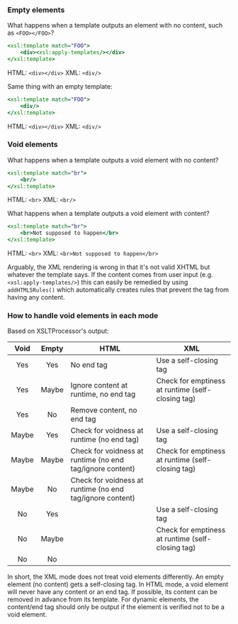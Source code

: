 ### Empty elements

What happens when a template outputs an element with no content, such as `<FOO></FOO>`?
```xslt
<xsl:template match="FOO">
	<div><xsl:apply-templates/></div>
</xsl:template>
```
HTML: ```<div></div>```
XML:  ```<div/>```

Same thing with an empty template:
```xslt
<xsl:template match="FOO">
	<div/>
</xsl:template>
```
HTML: ```<div></div>```
XML:  ```<div/>```

### Void elements

What happens when a template outputs a void element with no content?
```xslt
<xsl:template match="br">
	<br/>
</xsl:template>
```
HTML: ```<br>```
XML:  ```<br/>```

What happens when a template outputs a void element *with* content?
```xslt
<xsl:template match="br">
	<br>Not supposed to happen</br>
</xsl:template>
```
HTML: ```<br>```
XML:  ```<br>Not supposed to happen</br>```

Arguably, the XML rendering is wrong in that it's not valid XHTML but whatever the template says. If the content comes from user input (e.g. `<xsl:apply-templates/>`) this can easily be remedied by using `addHTML5Rules()` which automatically creates rules that prevent the tag from having any content.

### How to handle void elements in each mode

Based on XSLTProcessor's output:

| Void | Empty | HTML | XML |
|:----:|:-----:|------|-----|
| Yes  | Yes   | No end tag | Use a self-closing tag |
| Yes  | Maybe | Ignore content at runtime, no end tag | Check for emptiness at runtime (self-closing tag) |
| Yes  | No    | Remove content, no end tag | |
| Maybe| Yes   | Check for voidness at runtime (no end tag) | Use a self-closing tag |
| Maybe| Maybe | Check for voidness at runtime (no end tag/ignore content) | Check for emptiness at runtime (self-closing tag)
| Maybe| No    | Check for voidness at runtime (no end tag/ignore content) | |
| No   | Yes   |      | Use a self-closing tag |
| No   | Maybe |      | Check for emptiness at runtime (self-closing tag) |
| No   | No    |      |     |

In short, the XML mode does not treat void elements differently. An empty element (no content) gets a self-closing tag.
In HTML mode, a void element will never have any content or an end tag. If possible, its content can be removed in advance from its template. For dynamic elements, the content/end tag should only be output if the element is verified not to be a void element.
